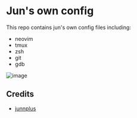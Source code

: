 # Jun's own config

This repo contains jun's own config files including:
- neovim
- tmux
- zsh
- git
- gdb

![image](https://user-images.githubusercontent.com/77525145/182197836-68cae4bf-42d7-42e9-a97f-f1d8ace5d20b.png)

## Credits

* [junnplus](https://github.com/junnplus/dotfiles)
